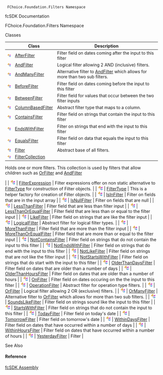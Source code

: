 ﻿     FChoice.Foundation.Filters Namespace                                                   

fcSDK Documentation

FChoice.Foundation.Filters Namespace

Classes

|   | Class | Description |
| --- | --- | --- |
| ![Class](dotnetimages/Class.png) | [AfterFilter](fcSDK~FChoice.Foundation.Filters.AfterFilter.md) | Filter field on dates coming after the input to this filter |
| ![Class](dotnetimages/Class.png) | [AndFilter](fcSDK~FChoice.Foundation.Filters.AndFilter.md) | Logical filter allowing 2 AND (inclusive) filters. |
| ![Class](dotnetimages/Class.png) | [AndManyFilter](fcSDK~FChoice.Foundation.Filters.AndManyFilter.md) | Alternative filter to [AndFilter](fcSDK~FChoice.Foundation.Filters.AndFilter.md) which allows for more than two sub filters. |
| ![Class](dotnetimages/Class.png) | [BeforeFilter](fcSDK~FChoice.Foundation.Filters.BeforeFilter.md) | Filter field on dates coming before the input to this filter |
| ![Class](dotnetimages/Class.png) | [BetweenFilter](fcSDK~FChoice.Foundation.Filters.BetweenFilter.md) | Filter field for values that occur between the two filter inputs |
| ![Class](dotnetimages/Class.png) | [ColumnBasedFilter](fcSDK~FChoice.Foundation.Filters.ColumnBasedFilter.md) | Abstract filter type that maps to a column. |
| ![Class](dotnetimages/Class.png) | [ContainsFilter](fcSDK~FChoice.Foundation.Filters.ContainsFilter.md) | Filter field on strings that contain the input to this filter |
| ![Class](dotnetimages/Class.png) | [EndsWithFilter](fcSDK~FChoice.Foundation.Filters.EndsWithFilter.md) | Filter on strings that end with the input to this filter |
| ![Class](dotnetimages/Class.png) | [EqualsFilter](fcSDK~FChoice.Foundation.Filters.EqualsFilter.md) | Filter field on data that equals the input to this filter |
| ![Class](dotnetimages/Class.png) | [Filter](fcSDK~FChoice.Foundation.Filters.Filter.md) | Abstract base of all filters. |
| ![Class](dotnetimages/Class.png) | [FilterCollection](fcSDK~FChoice.Foundation.Filters.FilterCollection.md) | 
Holds one or more filters. This collection is used by filters that allow children such as [OrFilter](fcSDK~FChoice.Foundation.Filters.OrFilter.md) and [AndFilter](fcSDK~FChoice.Foundation.Filters.AndFilter.md)

 |
| ![Class](dotnetimages/Class.png) | [FilterExpression](fcSDK~FChoice.Foundation.Filters.FilterExpression.md) | Filter expressions offer on non static alternative to [FilterType](fcSDK~FChoice.Foundation.Filters.FilterType.md) for construction of Filter objects. |
| ![Class](dotnetimages/Class.png) | [FilterType](fcSDK~FChoice.Foundation.Filters.FilterType.md) | This is a helper factory for creation of Filter objects. |
| ![Class](dotnetimages/Class.png) | [IsInFilter](fcSDK~FChoice.Foundation.Filters.IsInFilter.md) | Filter on fields that are in the input array |
| ![Class](dotnetimages/Class.png) | [IsNullFilter](fcSDK~FChoice.Foundation.Filters.IsNullFilter.md) | Filter on fields that are null |
| ![Class](dotnetimages/Class.png) | [LessThanFilter](fcSDK~FChoice.Foundation.Filters.LessThanFilter.md) | Filter field that are less than filter input |
| ![Class](dotnetimages/Class.png) | [LessThanOrEqualFilter](fcSDK~FChoice.Foundation.Filters.LessThanOrEqualFilter.md) | Filter field that are less than or equal to the filter input |
| ![Class](dotnetimages/Class.png) | [LikeFilter](fcSDK~FChoice.Foundation.Filters.LikeFilter.md) | Filter field on strings that are like the filter input |
| ![Class](dotnetimages/Class.png) | [LogicalFilter](fcSDK~FChoice.Foundation.Filters.LogicalFilter.md) | Abstract filter for logical filter types. |
| ![Class](dotnetimages/Class.png) | [MoreThanFilter](fcSDK~FChoice.Foundation.Filters.MoreThanFilter.md) | Filter field that are more than the filter input |
| ![Class](dotnetimages/Class.png) | [MoreThanOrEqualFilter](fcSDK~FChoice.Foundation.Filters.MoreThanOrEqualFilter.md) | Filter field that are more than or equal to the filter input |
| ![Class](dotnetimages/Class.png) | [NotContainsFilter](fcSDK~FChoice.Foundation.Filters.NotContainsFilter.md) | Filter field on strings that do not contain the input to this filter |
| ![Class](dotnetimages/Class.png) | [NotEndsWithFilter](fcSDK~FChoice.Foundation.Filters.NotEndsWithFilter.md) | Filter field on strings that do end with the input to this filter |
| ![Class](dotnetimages/Class.png) | [NotLikeFilter](fcSDK~FChoice.Foundation.Filters.NotLikeFilter.md) | Filter field on strings that are not like the filter input |
| ![Class](dotnetimages/Class.png) | [NotStartsWithFilter](fcSDK~FChoice.Foundation.Filters.NotStartsWithFilter.md) | Filter field on strings that do start with the input to this filter |
| ![Class](dotnetimages/Class.png) | [OlderThanDaysFilter](fcSDK~FChoice.Foundation.Filters.OlderThanDaysFilter.md) | Filter field on dates that are older than a number of days |
| ![Class](dotnetimages/Class.png) | [OlderThanHoursFilter](fcSDK~FChoice.Foundation.Filters.OlderThanHoursFilter.md) | Filter field on dates that are older than a number of hours |
| ![Class](dotnetimages/Class.png) | [OnFilter](fcSDK~FChoice.Foundation.Filters.OnFilter.md) | Filter field on dates occuring on the the input to this filter |
| ![Class](dotnetimages/Class.png) | [OperationFilter](fcSDK~FChoice.Foundation.Filters.OperationFilter.md) | Abstract filter for operation type filters. |
| ![Class](dotnetimages/Class.png) | [OrFilter](fcSDK~FChoice.Foundation.Filters.OrFilter.md) | Logical filter allowing 2 OR (exclusive) filters. |
| ![Class](dotnetimages/Class.png) | [OrManyFilter](fcSDK~FChoice.Foundation.Filters.OrManyFilter.md) | Alternative filter to [OrFilter](fcSDK~FChoice.Foundation.Filters.OrFilter.md) which allows for more than two sub filters. |
| ![Class](dotnetimages/Class.png) | [SoundsLikeFilter](fcSDK~FChoice.Foundation.Filters.SoundsLikeFilter.md) | Filter field on strings sound like the input to this filter |
| ![Class](dotnetimages/Class.png) | [StartsWithFilter](fcSDK~FChoice.Foundation.Filters.StartsWithFilter.md) | Filter field on strings that do not contain the input to this filter |
| ![Class](dotnetimages/Class.png) | [TodayFilter](fcSDK~FChoice.Foundation.Filters.TodayFilter.md) | Filter field on today's date |
| ![Class](dotnetimages/Class.png) | [TomorrowFilter](fcSDK~FChoice.Foundation.Filters.TomorrowFilter.md) | Filter field on tomorrow's date |
| ![Class](dotnetimages/Class.png) | [WithinDaysFilter](fcSDK~FChoice.Foundation.Filters.WithinDaysFilter.md) | Filter field on dates that have occurred within a number of days |
| ![Class](dotnetimages/Class.png) | [WithinHoursFilter](fcSDK~FChoice.Foundation.Filters.WithinHoursFilter.md) | Filter field on dates that have occurred within a number of hours |
| ![Class](dotnetimages/Class.png) | [YesterdayFilter](fcSDK~FChoice.Foundation.Filters.YesterdayFilter.md) | Filter |

See Also

#### Reference

[fcSDK Assembly](fcSDK.md)